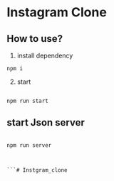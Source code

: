 # Instagram Clone

## How to use?

1. install dependency

```
npm i

```

2. start

```

npm run start

```
## start Json server

```

npm run server

```



```


```# Instgram_clone
